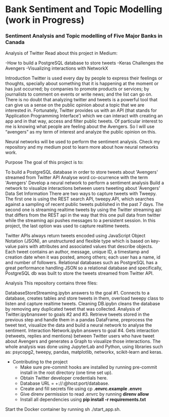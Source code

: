 # Bank Sentiment and Topic Modelling  (work in Progress)
### Sentiment Analysis and Topic modelling of Five Major Banks in Canada ###

Analysis of Twitter
Read about this project in Medium:

-How to build a PostgreSQL database to store tweets
-Keras Challenges the Avengers
-Visualizing interactions with NetworkX

Introduction
Twitter is used every day by people to express their feelings or thoughts, specially about something that it is happening at the moment or has just occurred; by companies to promote products or services; by journalists to comment on events or write news; and the list can go on. There is no doubt that analyzing twitter and tweets is a powerful tool that can give us a sense on the public opinion about a topic that we are interested in. Fortunately, Twitter provides us with an API (that stands for ‘Application Programming Interface’) which we can interact with creating an app and in that way, access and filter public tweets. Of particular interest to me is knowing what people are feeling about the Avengers. So I will use “avengers” as my term of interest and analyze the public opinion on this.

Neural networks will be used to perform the sentiment analysis. Check my repository and my medium post to learn more about how neural networks work.

Purpose
The goal of this project is to:

To build a PostgreSQL database in order to store tweets about 'Avengers' streamed from Twitter API
Analyse word co-ocurrence with the term 'Avengers'
Develop a neural network to perform a sentiment analysis
Build a network to visualize interactions between users tweeting about 'Avengers'
Data Set Information
There are two ways to capture tweets with Tweepy. The first one is using the REST search API, tweepy.API, which searches against a sampling of recent public tweets published in the past 7 days. The second one is streaming realtime tweets by using the Twitter streaming api that differs from the REST api in the way that this one pull data from twitter while the streaming api pushes messages to a persistent session. In this project, the last option was used to capture realtime tweets.

Twitter APIs always return tweets encoded using JavaScript Object Notation (JSON), an unstructured and flexible type which is based on key-value pairs with attributes and associated values that describe objects. Each tweet contains an author, message, unique ID, a timestamp and creation date when it was posted, among others; each user has a name, id and number of followers. Relational databases such as PostgreSQL has a great performance handling JSON so a relational database and specifically, PostgreSQL db was built to store the tweets streamed from Twitter API.

Analysis
This repository contains three files:

DatabaseStoreStreaming.ipybn answers to the goal #1. Connects to a database, creates tables and store tweets in them, overload tweepy class to listen and capture realtime tweets.
Cleaning DB.ipybn cleans the database by removing any duplicated tweet that was collected.
Analysis of Twitter.ipybnanswer to goals #2 and #3. Retrieve tweets stored in the previous step and handle them in a pandas DataFrame, preprocess the tweet text, visualize the data and build a neural network to analyse the sentiment.
Interaction Network.ipybn answers to goal #4. Gets interaction (retweets, replies and mentions) between Twitter users who have tweet about Avengers and generates a Graph to visualize those interactions.
The whole analysis was done using JupyterLab and Python, using libraries such as: psycopg2, tweepy, pandas, matplotlib, networkx, scikit-learn and keras.

























* Contributing to the project
	* Make sure pre-commit hooks are installed by running pre-commit install in the root directory (one time set up).
	* Obtain Twitter developer credentials here.
	* Database URL = <dialect>+<driver>://<user>:<password>@host:port/database.
	* Create and fill secrets file using cp **.envrc.example .envrc**
	* Give direnv permission to read .envrc by running **direnv allow**
	* Install all dependencies using **pip install -r requirements.txt**
	
Start the Docker container by running sh ./start_app.sh.
